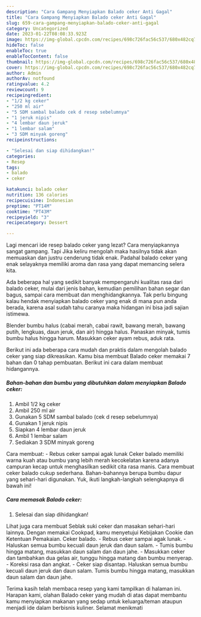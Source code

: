 ```yaml
---
description: "Cara Gampang Menyiapkan Balado ceker Anti Gagal"
title: "Cara Gampang Menyiapkan Balado ceker Anti Gagal"
slug: 659-cara-gampang-menyiapkan-balado-ceker-anti-gagal
category: Uncategorized
date: 2023-01-22T08:08:33.923Z
image: https://img-global.cpcdn.com/recipes/698c726fac56c537/680x482cq70/balado-ceker-foto-resep-utama.jpg
hideToc: false
enableToc: true
enableTocContent: false
thumbnail: https://img-global.cpcdn.com/recipes/698c726fac56c537/680x482cq70/balado-ceker-foto-resep-utama.jpg
cover: https://img-global.cpcdn.com/recipes/698c726fac56c537/680x482cq70/balado-ceker-foto-resep-utama.jpg
author: Admin
authorAv: notfound
ratingvalue: 4.2
reviewcount: 9
recipeingredient:
- "1/2 kg ceker"
- "250 ml air"
- "5 SDM sambal balado cek d resep sebelumnya"
- "1 jeruk nipis"
- "4 lembar daun jeruk"
- "1 lembar salam"
- "3 SDM minyak goreng"
recipeinstructions:

- "Selesai dan siap dihidangkan!"
categories:
- Resep
tags:
- balado
- ceker

katakunci: balado ceker 
nutrition: 136 calories
recipecuisine: Indonesian
preptime: "PT14M"
cooktime: "PT43M"
recipeyield: "3"
recipecategory: Dessert

---
```



Lagi mencari ide resep balado ceker yang lezat? Cara menyiapkannya sangat gampang. Tapi Jika keliru mengolah maka hasilnya tidak akan memuaskan dan justru cenderung tidak enak. Padahal balado ceker yang enak selayaknya memiliki aroma dan rasa yang dapat memancing selera kita.


Ada beberapa hal yang sedikit banyak mempengaruhi kualitas rasa dari balado ceker, mulai dari jenis bahan, kemudian pemilihan bahan segar dan bagus, sampai cara membuat dan menghidangkannya. Tak perlu bingung kalau hendak menyiapkan balado ceker yang enak di mana pun anda berada, karena asal sudah tahu caranya maka hidangan ini bisa jadi sajian istimewa.

Blender bumbu halus (cabai merah, cabai rawit, bawang merah, bawang putih, lengkuas, daun jeruk, dan air) hingga halus. Panaskan minyak, tumis bumbu halus hingga harum. Masukkan ceker ayam rebus, aduk rata.


Berikut ini ada beberapa cara mudah dan praktis dalam mengolah balado ceker yang siap dikreasikan. Kamu bisa membuat Balado ceker memakai 7 bahan dan 0 tahap pembuatan. Berikut ini cara dalam membuat hidangannya.

<!--inarticleads1-->

##### Bahan-bahan dan bumbu yang dibutuhkan dalam menyiapkan Balado ceker:

1. Ambil 1/2 kg ceker
1. Ambil 250 ml air
1. Gunakan 5 SDM sambal balado (cek d resep sebelumnya)
1. Gunakan 1 jeruk nipis
1. Siapkan 4 lembar daun jeruk
1. Ambil 1 lembar salam
1. Sediakan 3 SDM minyak goreng


Cara membuat: - Rebus ceker sampai agak lunak Ceker balado memiliki warna kuah atau bumbu yang lebih merah kecokelatan karena adanya campuran kecap untuk menghasilkan sedikit cita rasa manis. Cara membuat ceker balado cukup sederhana. Bahan-bahannya berupa bumbu dapur yang sehari-hari digunakan. Yuk, ikuti langkah-langkah selengkapnya di bawah ini! 

<!--inarticleads2-->

##### Cara memasak Balado ceker:


1. Selesai dan siap dihidangkan!

Lihat juga cara membuat Seblak suki ceker dan masakan sehari-hari lainnya. Dengan memakai Cookpad, kamu menyetujui Kebijakan Cookie dan Ketentuan Pemakaian. Ceker balado. - Rebus ceker sampai agak lunak. - Haluskan semua bumbu kecuali daun jeruk dan daun salam. - Tumis bumbu hingga matang, masukkan daun salam dan daun jahe. - Masukkan ceker dan tambahkan dua gelas air, tunggu hingga matang dan bumbu menyerap. - Koreksi rasa dan angkat. - Ceker siap disantap. Haluskan semua bumbu kecuali daun jeruk dan daun salam. Tumis bumbu hingga matang, masukkan daun salam dan daun jahe. 

Terima kasih telah membaca resep yang kami tampilkan di halaman ini. Harapan kami, olahan Balado ceker yang mudah di atas dapat membantu kamu menyiapkan makanan yang sedap untuk keluarga/teman ataupun menjadi ide dalam berbisnis kuliner. Selamat menikmati
